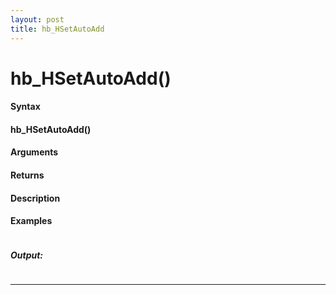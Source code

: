 ```yaml
---
layout: post
title: hb_HSetAutoAdd
---
```


# hb_HSetAutoAdd()


#### Syntax

#### hb_HSetAutoAdd()

#### Arguments

#### Returns

#### Description

#### Examples

```

```

##### Output:

```

```

---